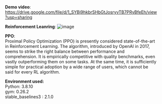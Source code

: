 **Demo video**:
https://drive.google.com/file/d/1_SYBj9hkbrSHbGtJosryvTB7PRyBfeEh/view?usp=sharing

**Reinforcement Leanring**:
![image](https://github.com/avneets2103/Pole-game-RL/assets/93909103/689eff03-69ca-4540-a222-31b103d8d3ec)

**PPO**: \
Proximal Policy Optimization (PPO) is presently considered state-of-the-art in Reinforcement Learning. The algorithm, introduced by OpenAI in 2017, seems to strike the right balance between performance and comprehension. It is empirically competitive with quality benchmarks, even vastly outperforming them on some tasks. At the same time, it is sufficiently simple for practical adoption by a wide range of users, which cannot be said for every RL algorithm.

**Environment used:** \
Python: 3.8.10 \
gym: 0.26.2 \
stable_baselines3 : 2.1.0 
